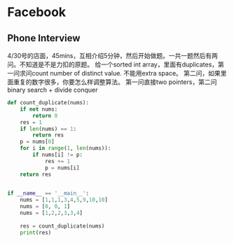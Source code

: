 # Facebook

## Phone Interview

4/30号的店面，45mins，互相介绍5分钟，然后开始做题。一共一题然后有两问。不知道是不是力扣的原题。 给一个sorted int array，里面有duplicates，第一问求问count number of distinct value. 不能用extra space。 第二问，如果里面重复的数字很多，你要怎么样调整算法。 第一问直接two pointers，第二问 binary search + divide conquer

```python
def count_duplicate(nums):
    if not nums:
        return 0
    res = 1
    if len(nums) == 1:
        return res
    p = nums[0]
    for i in range(1, len(nums)):
        if nums[i] != p:
            res += 1
            p = nums[i]
    return res

            
if __name__ == '__main__':
    nums = [1,1,1,3,4,5,9,10,10]
    nums = [0, 0, 1]
    nums = [1,2,2,3,3,4]
    
    res = count_duplicate(nums)
    print(res)
```

